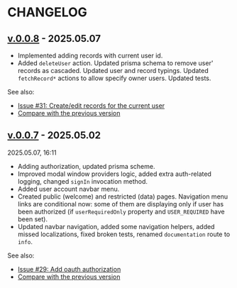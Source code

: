 <!--
 @since 2025.05.02
 @changed 2025.05.07, 16:13
-->

# CHANGELOG

## [v.0.0.8](https://github.com/lilliputten/team-tree-app/releases/tag/v.0.0.8) - 2025.05.07

- Implemented adding records with current user id.
- Added `deleteUser` action. Updated prisma schema to remove user' records as cascaded. Updated user and record typings. Updated `fetchRecord*` actions to allow specify owner users. Updated tests.

See also:

- [Issue #31: Create/edit records for the current user](https://github.com/lilliputten/team-tree-app/issues/31)
- [Compare with the previous version](https://github.com/lilliputten/team-tree-app/compare/v.0.0.7...v.0.0.8)

## [v.0.0.7](https://github.com/lilliputten/team-tree-app/releases/tag/v.0.0.7) - 2025.05.02

2025.05.07, 16:11

- Adding authorization, updated prisma scheme.
- Improved modal window providers logic, added extra auth-related logging, changed `signIn` invocation method.
- Added user account navbar menu.
- Created public (welcome) and restricted (data) pages. Navigation menu links are conditional now: some of them are displaying only if user has been authorized (if `userRequiredOnly` property and `USER_REQUIRED` have been set).
- Updated navbar navigation, added some navigation helpers, added missed localizations, fixed broken tests, renamed `documentation` route to `info`.

See also:

- [Issue #29: Add oauth authorization](https://github.com/lilliputten/team-tree-app/issues/29)
- [Compare with the previous version](https://github.com/lilliputten/team-tree-app/compare/v.0.0.6...v.0.0.7)
